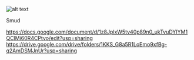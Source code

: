 ![alt text](http://1.bp.blogspot.com/-f0Sm6_VGeCM/VnKxAQCByzI/AAAAAAAAEIs/oyQPOa1Atlo/s1600/domu%2Bchristmas%2Bjam%2B6.jpg)

Smud

https://docs.google.com/document/d/1z8JplxW5tv40p89n0_ukTvuDYIYM1QClMi60R4CPtvo/edit?usp=sharing
https://drive.google.com/drive/folders/1KKS_G8a5R1LoEmo9xfBg-q2AmDSMJnUr?usp=sharing
